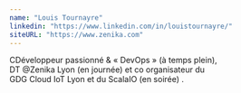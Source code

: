 ```yaml
---
name: "Louis Tournayre"
linkedin: "https://www.linkedin.com/in/louistournayre/"
siteURL: "https://www.zenika.com"
---
```


CDéveloppeur passionné & « DevOps » (à temps plein),  
DT @Zenika Lyon (en journée) et co organisateur du  
GDG Cloud IoT Lyon et du ScalaIO (en soirée) .
